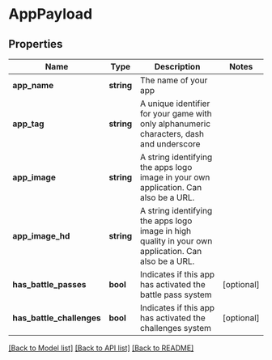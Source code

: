 # AppPayload

## Properties
Name | Type | Description | Notes
------------ | ------------- | ------------- | -------------
**app_name** | **string** | The name of your app | 
**app_tag** | **string** | A unique identifier for your game with only alphanumeric characters, dash and underscore | 
**app_image** | **string** | A string identifying the apps logo image in your own application. Can also be a URL. | 
**app_image_hd** | **string** | A string identifying the apps logo image in high quality in your own application. Can also be a URL. | 
**has_battle_passes** | **bool** | Indicates if this app has activated the battle pass system | [optional] 
**has_battle_challenges** | **bool** | Indicates if this app has activated the challenges system | [optional] 

[[Back to Model list]](../../README.md#documentation-for-models) [[Back to API list]](../../README.md#documentation-for-api-endpoints) [[Back to README]](../../README.md)

